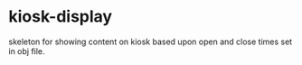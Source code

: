 # kiosk-display
skeleton for showing content on kiosk based upon open and close times set in obj file.
